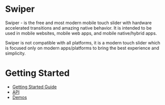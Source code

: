 Swiper
==========

Swiper - is the free and most modern mobile touch slider with hardware accelerated transitions and amazing native behavior. It is intended to be used in mobile websites, mobile web apps, and mobile native/hybrid apps.

Swiper is not compatible with all platforms, it is a modern touch slider which is focused only on modern apps/platforms to bring the best experience and simplicity.

# Getting Started
  * [Getting Started Guide](http://swiperjs.com/get-started/)
  * [API](http://swiperjs.com/swiper-api/)
  * [Demos](http://swiperjs.com/demos/)
